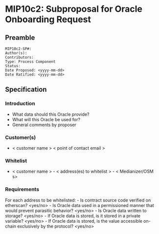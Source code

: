 # MIP10c2: Subproposal for Oracle Onboarding Request

## Preamble
```
MIP10c2-SP#: 
Author(s):
Contributors:
Type: Process Component
Status:
Date Proposed: <yyyy-mm-dd>
Date Ratified: <yyyy-mm-dd>
``` 

## Specification

### Introduction
- What data should this Oracle provide?
- What will this Oracle be used for?
- General comments by proposer

### Customer(s)
- < customer name > < point of contact email >

### Whitelist
- < customer name > - < address(es) to whitelist > - < Medianizer/OSM s>

### Requirements
For each address to be whitelisted:
	- Is contract source code verified on etherscan? <yes/no>
	- Is Oracle data used in a permissioned manner that would prevent parasitic behavior? <yes/no>
	- Is Oracle data written to storage? <yes/no>
		- If Oracle data is stored, is it stored in a private variable? <yes/no>
		- If Oracle data is stored, is the value accessible on-chain exclusively by the protocol? <yes/no>
